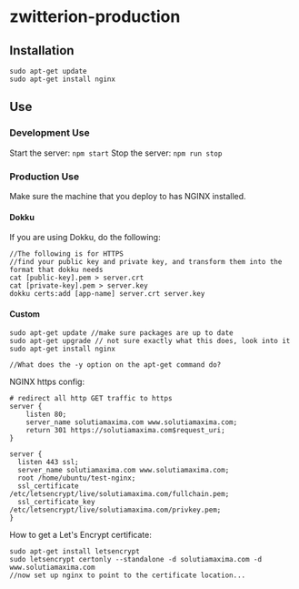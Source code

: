 # zwitterion-production

## Installation

```
sudo apt-get update
sudo apt-get install nginx
```

## Use

### Development Use

Start the server: `npm start`
Stop the server: `npm run stop`

### Production Use

Make sure the machine that you deploy to has NGINX installed.

#### Dokku

If you are using Dokku, do the following:

```
//The following is for HTTPS
//find your public key and private key, and transform them into the format that dokku needs
cat [public-key].pem > server.crt
cat [private-key].pem > server.key
dokku certs:add [app-name] server.crt server.key
```

#### Custom

```
sudo apt-get update //make sure packages are up to date
sudo apt-get upgrade // not sure exactly what this does, look into it
sudo apt-get install nginx

//What does the -y option on the apt-get command do?
```

NGINX https config:
```
# redirect all http GET traffic to https
server {
    listen 80;
    server_name solutiamaxima.com www.solutiamaxima.com;
    return 301 https://solutiamaxima.com$request_uri;
}

server {
  listen 443 ssl;
  server_name solutiamaxima.com www.solutiamaxima.com;
  root /home/ubuntu/test-nginx;
  ssl_certificate /etc/letsencrypt/live/solutiamaxima.com/fullchain.pem;
  ssl_certificate_key /etc/letsencrypt/live/solutiamaxima.com/privkey.pem;
}
```

How to get a Let's Encrypt certificate:

```
sudo apt-get install letsencrypt
sudo letsencrypt certonly --standalone -d solutiamaxima.com -d www.solutiamaxima.com
//now set up nginx to point to the certificate location...
```
